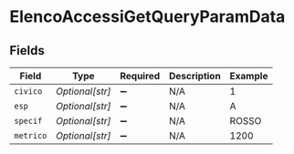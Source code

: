 # ElencoAccessiGetQueryParamData


## Fields

| Field              | Type               | Required           | Description        | Example            |
| ------------------ | ------------------ | ------------------ | ------------------ | ------------------ |
| `civico`           | *Optional[str]*    | :heavy_minus_sign: | N/A                | 1                  |
| `esp`              | *Optional[str]*    | :heavy_minus_sign: | N/A                | A                  |
| `specif`           | *Optional[str]*    | :heavy_minus_sign: | N/A                | ROSSO              |
| `metrico`          | *Optional[str]*    | :heavy_minus_sign: | N/A                | 1200               |